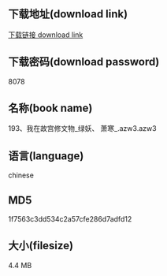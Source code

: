 ## 下载地址(download link)
[下载链接 download link](https://voluble-croquembouche-d321dc.netlify.app/?s=193%E3%80%81%E6%88%91%E5%9C%A8%E6%95%85%E5%AE%AB%E4%BF%AE%E6%96%87%E7%89%A9_%E7%BB%BF%E5%A6%96%E3%80%81+%E8%90%A7%E5%AF%92_.azw3)

## 下载密码(download password)
8078

## 名称(book name)
193、我在故宫修文物_绿妖、 萧寒_.azw3.azw3

## 语言(language)
chinese

## MD5
1f7563c3dd534c2a57cfe286d7adfd12

## 大小(filesize)
4.4 MB
